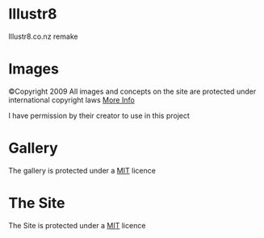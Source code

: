 # Illustr8
Illustr8.co.nz remake

Images
===
©Copyright 2009 All images and concepts on the site are protected under international copyright laws [More Info](http://illustr8.co.nz/)

I have permission by their creator to use in this project

Gallery
===
The gallery is protected under a [MIT](https://github.com/dimsemenov/Magnific-Popup/blob/master/LICENSE) licence

The Site
===
The Site is protected under a [MIT](https://github.com/A-Lom/Illustr8/blob/master/LICENSE) licence
